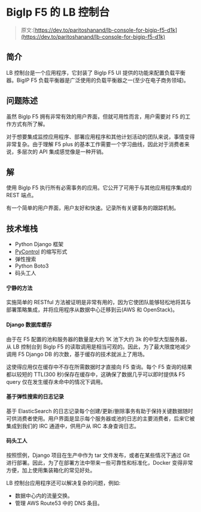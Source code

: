# BigIp F5 的 LB 控制台

> 原文:[https://dev.to/paritoshanand/lb-console-for-bigip-f5-d1k](https://dev.to/paritoshanand/lb-console-for-bigip-f5-d1k)

## 简介

LB 控制台是一个应用程序，它封装了 BigIp F5 UI 提供的功能来配置负载平衡器。BigIP F5 负载平衡器是广泛使用的负载平衡器之一(至少在电子商务领域)。

## 问题陈述

虽然 BigIp F5 拥有非常有效的用户界面，但就可用性而言，用户需要对 F5 的工作方式有所了解。

对于想要集成监控应用程序、部署应用程序和其他计划活动的团队来说，事情变得非常复杂。由于理解 F5 plus 的基本工作需要一个学习曲线，因此对于消费者来说，多层次的 API 集成感觉像是一种开销。

## 解

使用 BigIp F5 执行所有必需事务的应用。它公开了可用于与其他应用程序集成的 REST 端点。

有一个简单的用户界面，用户友好和快速。记录所有关键事务的跟踪机制。

## 技术堆栈

*   Python Django 框架
*   [PyControl](https://github.com/mcauthorn/pycontrol) 的缩写形式
*   弹性搜索
*   Python Boto3
*   码头工人

#### 宁静的方法

实施简单的 RESTful 方法被证明是非常有用的，因为它使团队能够轻松地将其与部署策略集成，并将应用程序从数据中心迁移到云(AWS 和 OpenStack)。

#### Django 数据库缓存

由于在 F5 配置的池和服务器的数量是大约 1K 池下大约 3k 的中型大型服务器，从 LB 控制台到 BigIp F5 的读取调用是相当可观的。因此，为了最大限度地减少调用 F5 Django DB 的次数，基于缓存的技术就派上了用场。

这使得应用仅在缓存中不存在所需数据时才直接向 F5 查询。每个 F5 查询的结果都以较短的 TTL(300 秒)保存在缓存中，这确保了数据几乎可以即时提供& F5 query 仅在发生缓存未命中的情况下调用。

#### 基于弹性搜索的日志记录

基于 ElasticSearch 的日志记录每个创建/更新/删除事务有助于保持关键数据随时可供消费者使用。用户界面是显示每个服务器或池的日志的主要消费者，后来它被集成到我们的 IRC 通道中，供用户从 IRC 本身查询日志。

#### 码头工人

按照惯例，Django 项目在生产中作为 tar 文件发布，或者在某些情况下通过 Git 进行部署。因此，为了在部署方法中带来一些可靠性和标准化，Docker 变得非常方便，加上使用集装箱化的常见好处。

LB 控制台应用程序还可以解决复杂的问题，例如:

*   数据中心内的流量交换。
*   管理 AWS Route53 中的 DNS 条目。